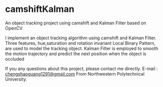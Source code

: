 camshiftKalman
==============

An object tracking project using camshift and Kalman Filter based on OpenCV

I implement an object tracking algorithm using camshift and Kalman Filter. Three features, hue,saturation and rotation invariant Local Binary Pattern, are used to model the tracking object. Kalman Filter is employed to smooth the motion trajectory and predict the next position when the object is occluded

If you any questions about this project, please contact me directly.
E-mail : chengshaoguang1291@gmail.com
From Northwestern Polytechnical University.

